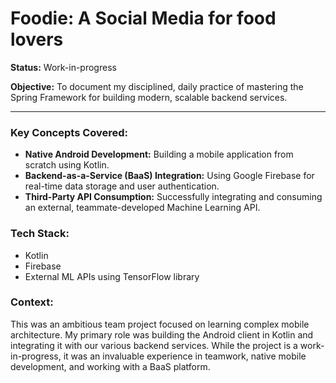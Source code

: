 # Foodie: A Social Media for food lovers

**Status:** Work-in-progress

**Objective:** To document my disciplined, daily practice of mastering the Spring Framework for building modern, scalable backend services.

---

### Key Concepts Covered:

* **Native Android Development:** Building a mobile application from scratch using Kotlin.
* **Backend-as-a-Service (BaaS) Integration:** Using Google Firebase for real-time data storage and user authentication.
* **Third-Party API Consumption:** Successfully integrating and consuming an external, teammate-developed Machine Learning API.

### Tech Stack:

* Kotlin
* Firebase
* External ML APIs using TensorFlow library

### Context:

This was an ambitious team project focused on learning complex mobile architecture. My primary role was building the Android client in Kotlin and integrating it with our various backend services. While the project is a work-in-progress, it was an invaluable experience in teamwork, native mobile development, and working with a BaaS platform.
